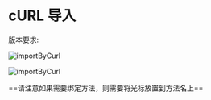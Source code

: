 ---
---

# cURL 导入

版本要求: <Badge text="2022.2.1" />

![importByCurl](/img/2022.2.1/importByCurl.png)

![importByCurl](/img/2022.2.1/importByCurl.gif)

==请注意如果需要绑定方法，则需要将光标放置到方法名上==
